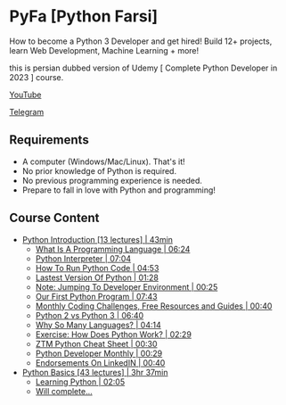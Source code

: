 # PyFa [Python Farsi]

How to become a Python 3 Developer and get hired! Build 12+ projects, learn Web Development, Machine Learning + more!

this is persian dubbed version of Udemy [ Complete Python Developer in 2023 ] course.

[YouTube]()

[Telegram]()

## Requirements

- A computer (Windows/Mac/Linux). That's it!
- No prior knowledge of Python is required.
- No previous programming experience is needed.
- Prepare to fall in love with Python and programming!

## Course Content

<!--ts-->

- [Python Introduction [13 lectures] | 43min]()
  - [What Is A Programming Language | 06:24]()
  - [Python Interpreter | 07:04]()
  - [How To Run Python Code | 04:53]()
  - [Lastest Version Of Python | 01:28]()
  - [Note: Jumping To Developer Environment | 00:25
    ]()
  - [Our First Python Program | 07:43]()
  - [Monthly Coding Challenges, Free Resources and Guides | 00:40]()
  - [Python 2 vs Python 3 | 06:40]()
  - [Why So Many Languages? | 04:14]()
  - [Exercise: How Does Python Work? | 02:29]()
  - [ZTM Python Cheat Sheet | 00:30]()
  - [Python Developer Monthly | 00:29]()
  - [Endorsements On LinkedIN | 00:40]()
- [Python Basics [43 lectures] | 3hr 37min]()
  - [Learning Python | 02:05]()
  - [Will complete...]()
